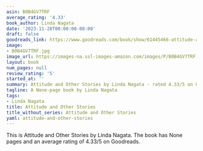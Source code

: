 ```yaml
---
asin: B0B4GV7TRF
average_rating: '4.33'
book_author: Linda Nagata
date: '2023-11-28T00:00:00-08:00'
draft: false
goodreads_link: https://www.goodreads.com/book/show/61445466-attitude-and-other-stories
image:
- B0B4GV7TRF.jpg
image_url: https://images-na.ssl-images-amazon.com/images/P/B0B4GV7TRF.01._SCLZZZZZZZ.jpg
layout: book
num_pages: null
review_rating: '5'
started_at: ''
summary: Attitude and Other Stories by Linda Nagata - rated 4.33/5 on Goodreads
tagline: A None-page book by Linda Nagata
tags:
- Linda Nagata
title: Attitude and Other Stories
title_without_series: Attitude and Other Stories
yaml: attitude-and-other-stories
---
```


This is Attitude and Other Stories by Linda Nagata. The book has None pages and an average rating of 4.33/5 on Goodreads.